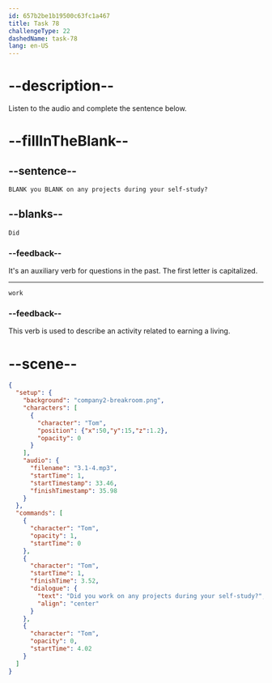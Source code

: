 ```yaml
---
id: 657b2be1b19500c63fc1a467
title: Task 78
challengeType: 22
dashedName: task-78
lang: en-US
---
```


<!-- (Audio) Tom: Did you work on any projects during your self-study? -->

# --description--

Listen to the audio and complete the sentence below.

# --fillInTheBlank--

## --sentence--

`BLANK you BLANK on any projects during your self-study?`

## --blanks--

`Did`

### --feedback--

It's an auxiliary verb for questions in the past. The first letter is capitalized.

---

`work`

### --feedback--

This verb is used to describe an activity related to earning a living.

# --scene--

```json
{
  "setup": {
    "background": "company2-breakroom.png",
    "characters": [
      {
        "character": "Tom",
        "position": {"x":50,"y":15,"z":1.2},
        "opacity": 0
      }
    ],
    "audio": {
      "filename": "3.1-4.mp3",
      "startTime": 1,
      "startTimestamp": 33.46,
      "finishTimestamp": 35.98
    }
  },
  "commands": [
    {
      "character": "Tom",
      "opacity": 1,
      "startTime": 0
    },
    {
      "character": "Tom",
      "startTime": 1,
      "finishTime": 3.52,
      "dialogue": {
        "text": "Did you work on any projects during your self-study?",
        "align": "center"
      }
    },
    {
      "character": "Tom",
      "opacity": 0,
      "startTime": 4.02
    }
  ]
}
```
